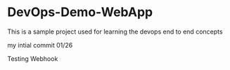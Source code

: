 # DevOps-Demo-WebApp
This is a sample project used for learning the devops end to end concepts

my intial commit 01/26

Testing Webhook
